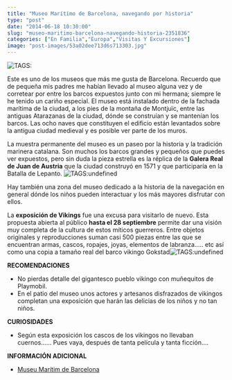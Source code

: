 ```yaml
---
title: "Museo Marítimo de Barcelona, navegando por historia"
type: "post"
date: "2014-06-18 10:30:00"
slug: "museo-maritimo-barcelona-navegando-historia-2351836"
categories: ["En Familia","Europa","Visitas Y Excursiones"]
image: "post-images/53a02dee713d6s713303.jpg"
---
```


 ![ TAGS:](post-images/53a02dee713d6s713303.jpg)

 Este es uno de los museos que más me gusta de Barcelona. Recuerdo que de pequeña mis padres me habían llevado al museo alguna vez y de corretear por entre los barcos expuestos junto con mi hermana; siempre le he tenido un cariño especial. El museo está instalado dentro de la fachada marítima de la ciudad, a los pies de la montaña de Montjuïc, entre las antiguas Atarazanas de la ciudad, dónde se construían y se mantenían los barcos. Las ocho naves que constituyen el edificio están levantados sobre la antigua ciudad medieval y es posible ver parte de los muros.

 La muestra permanente del museo es un paseo por la historia y la tradición marinera catalana. Son muchos los barcos grandes y pequeños que puedes ver expuestos, pero sin duda la pieza estrella es la réplica de la **Galera Real de Juan de Austria** que la ciudad construyó en 1571 y que participaría en la Batalla de Lepanto. ![ TAGS:undefined](post-images/53a02ed796802s72281.jpg)

 Hay también una zona del museo dedicado a la historia de la navegación en general dónde los niños pueden interactuar y los más mayores disfrutar con ellos.

 La **exposición de Vikings** fue una excusa para visitarlo de nuevo. Esta propuesta abierta al público **hasta el 28 septiembre** permite dar una visión muy completa de la cultura de estos míticos guerreros. Entre objetos originales y reproducciones suman casi 500 piezas entre las que se encuentran armas, cascos, ropajes, joyas, elementos de labranza..... etc así como una copia a tamaño real del barco vikingo Gokstad![ TAGS:undefined](post-images/53a02f3b572cfs1870363.jpg)

 **RECOMENDACIONES**

- No pierdas detalle del gigantesco pueblo vikingo con muñequitos de Playmobil.
- En el patio del museo unos actores y artesanos disfrazados de vikingos completan una exposición que harán las delicias de los niños y no tan niños.

 **CURIOSIDADES**

- Según esta exposición los cascos de los vikingos no llevaban cuernos...... Pues vaya, después de tanta película y tanta ficción....

 **INFORMACIÓN ADICIONAL**

- [Museu Marítim de Barcelona](http://www.mmb.cat/)